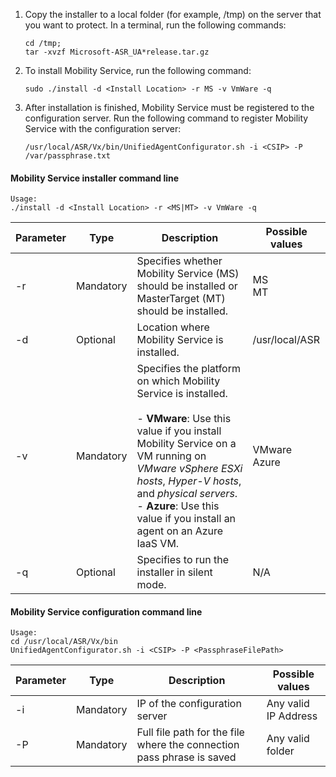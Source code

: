 1. Copy the installer to a local folder (for example, /tmp) on the server that you want to protect. In a terminal, run the following commands:
     ```
     cd /tmp;
     tar -xvzf Microsoft-ASR_UA*release.tar.gz
     ```
2. To install Mobility Service, run the following command:

     ```
     sudo ./install -d <Install Location> -r MS -v VmWare -q
     ```
3. After installation is finished, Mobility Service must be registered to the configuration server. Run the following command to register Mobility Service with the configuration server:

     ```
     /usr/local/ASR/Vx/bin/UnifiedAgentConfigurator.sh -i <CSIP> -P /var/passphrase.txt
     ```

#### Mobility Service installer command line

```
Usage:
./install -d <Install Location> -r <MS|MT> -v VmWare -q
```

|Parameter|Type|Description|Possible values|
|-|-|-|-|
|-r |Mandatory|Specifies whether Mobility Service (MS) should be installed or MasterTarget (MT) should be installed.|MS </br> MT|
|-d |Optional|Location where Mobility Service is installed.|/usr/local/ASR|
|-v|Mandatory|Specifies the platform on which Mobility Service is installed. </br> </br>- **VMware**: Use this value if you install Mobility Service on a VM running on *VMware vSphere ESXi hosts*, *Hyper-V hosts*, and *physical servers*. </br> - **Azure**: Use this value if you install an agent on an Azure IaaS VM.| VMware </br> Azure|
|-q|Optional|Specifies to run the installer in silent mode.| N/A|

#### Mobility Service configuration command line

```
Usage:
cd /usr/local/ASR/Vx/bin
UnifiedAgentConfigurator.sh -i <CSIP> -P <PassphraseFilePath>
```

|Parameter|Type|Description|Possible values|
|-|-|-|-|
|-i |Mandatory|IP of the configuration server|Any valid IP Address|
|-P |Mandatory|Full file path for the file where the connection pass phrase is saved|Any valid folder|
<!--Update_Description: wording update-->
<!--ms.date: 03/05/2018-->